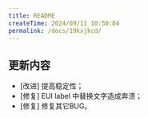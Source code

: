 ```yaml
---
title: README
createTime: 2024/09/11 10:50:04
permalink: /docs/19kxjkcd/
---
```

## 更新内容

* [改进] 提高稳定性；
* [修复] EUI label 中替换文字造成奔溃；
* [修复] 修复其它BUG。
